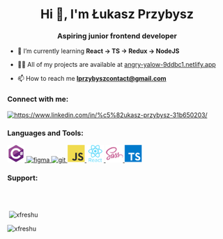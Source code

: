 <h1 align="center">Hi 👋, I'm Łukasz Przybysz</h1>
<h3 align="center">Aspiring junior frontend developer</h3>

- 🌱 I’m currently learning **React -> TS -> Redux -> NodeJS**

- 👨‍💻 All of my projects are available at [angry-yalow-9ddbc1.netlify.app](angry-yalow-9ddbc1.netlify.app)

- 📫 How to reach me **lprzybyszcontact@gmail.com**

<h3 align="left">Connect with me:</h3>
<p align="left">
<a href="https://linkedin.com/in/https://www.linkedin.com/in/%c5%82ukasz-przybysz-31b650203/" target="blank"><img align="center" src="https://raw.githubusercontent.com/rahuldkjain/github-profile-readme-generator/master/src/images/icons/Social/linked-in-alt.svg" alt="https://www.linkedin.com/in/%c5%82ukasz-przybysz-31b650203/" height="30" width="40" /></a>
</p>

<h3 align="left">Languages and Tools:</h3>
<p align="left"> <a href="https://www.w3schools.com/cs/" target="_blank"> <img src="https://raw.githubusercontent.com/devicons/devicon/master/icons/csharp/csharp-original.svg" alt="csharp" width="40" height="40"/> </a> <a href="https://www.figma.com/" target="_blank"> <img src="https://www.vectorlogo.zone/logos/figma/figma-icon.svg" alt="figma" width="40" height="40"/> </a> <a href="https://git-scm.com/" target="_blank"> <img src="https://www.vectorlogo.zone/logos/git-scm/git-scm-icon.svg" alt="git" width="40" height="40"/> </a> <a href="https://developer.mozilla.org/en-US/docs/Web/JavaScript" target="_blank"> <img src="https://raw.githubusercontent.com/devicons/devicon/master/icons/javascript/javascript-original.svg" alt="javascript" width="40" height="40"/> </a> <a href="https://reactjs.org/" target="_blank"> <img src="https://raw.githubusercontent.com/devicons/devicon/master/icons/react/react-original-wordmark.svg" alt="react" width="40" height="40"/> </a> <a href="https://sass-lang.com" target="_blank"> <img src="https://raw.githubusercontent.com/devicons/devicon/master/icons/sass/sass-original.svg" alt="sass" width="40" height="40"/> </a> <a href="https://www.typescriptlang.org/" target="_blank"> <img src="https://raw.githubusercontent.com/devicons/devicon/master/icons/typescript/typescript-original.svg" alt="typescript" width="40" height="40"/> </a> </p>

<h3 align="left">Support:</h3>
<br><br>

<p>&nbsp;<img align="center" src="https://github-readme-stats.vercel.app/api?username=xfreshu&show_icons=true&locale=en" alt="xfreshu" /></p>

<p><img align="center" src="https://github-readme-streak-stats.herokuapp.com/?user=xfreshu&" alt="xfreshu" /></p>
